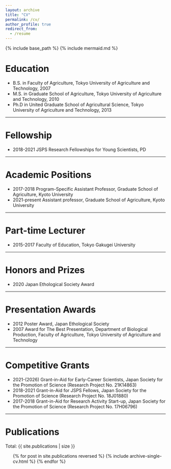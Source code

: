 ```yaml
---
layout: archive
title: "CV"
permalink: /cv/
author_profile: true
redirect_from:
  - /resume
---
```


{% include base_path %}
{% include mermaid.md %}

# Education

* B.S. in Faculty of Agriculture, Tokyo University of Agriculture and Technology, 2007  
* M.S. in Graduate School of Agriculture, Tokyo University of Agriculture and Technology, 2010  
* Ph.D in United Graduate School of Agricultural Science, Tokyo University of Agriculture and Technology, 2013

---

# Fellowship

* 2018-2021     JSPS Research Fellowships for Young Scientists, PD  

---

# Academic Positions

* 2017-2018     Program-Specific Assistant Professor, Graduate School of Agriculture, Kyoto University  
* 2021-present  Assistant professor, Graduate School of Agriculture, Kyoto University

---

# Part-time Lecturer

* 2015-2017     Faculty of Education, Tokyo Gakugei University  

---

# Honors and Prizes

* 2020     Japan Ethological Society Award  

---

# Presentation Awards

* 2012     Poster Award, Japan Ethological Society  
* 2007     Award for The Best Presentation, Department of Biological Production, Faculty of Agriculture, Tokyo University of Agriculture and Technology  

---

# Competitive Grants

* 2021-(2026) Grant-in-Aid for Early-Career Scientists, Japan Society for the Promotion of Science (Research Project No. 21K14863)
* 2018-2021   Grant-in-Aid for JSPS Fellows, Japan Society for the Promotion of Science (Research Project No. 18J01880)  
* 2017-2018   Grant-in-Aid for Research Activity Start-up, Japan Society for the Promotion of Science (Research Project No. 17H06796)

---

# Publications

Total: {{ site.publications | size }}

<ul>{% for post in site.publications reversed %}
    {% include archive-single-cv.html %}
  {% endfor %}</ul>
